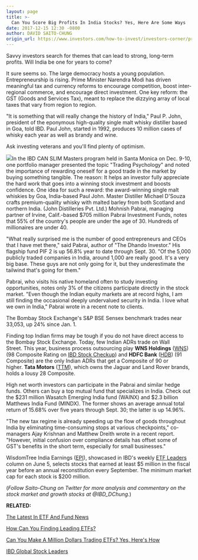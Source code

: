 ```yaml
---
layout: page
title: >-
  Can You Score Big Profits In India Stocks? Yes, Here Are Some Ways
date: 2017-12-15 12:30 -0800
author: DAVID SAITO-CHUNG
origin_url: https://www.investors.com/how-to-invest/investors-corner/profits-india-stocks-investing-etfs
---
```





Savvy investors search for themes that can lead to strong, long-term profits. Will India be one for years to come?









 
 
 It sure seems so. The large democracy hosts a young population. Entrepreneurship is rising. Prime Minister Narendra Modi has driven meaningful tax and currency reforms to encourage competition, boost inter-regional commerce, and encourage direct investment.
One key reform: the GST (Goods and Services Tax), meant to replace the dizzying array of local taxes that vary from region to region.


"It is something that will really change the history of India," Paul P. John, president of the eponymous high-quality single malt whisky distiller based in Goa, told IBD. Paul John, started in 1992, produces 10 million cases of whisky each year as well as brandy and wine.


Ask investing veterans and you'll find plenty of optimism.


![](https://www.investors.com/wp-content/uploads/2017/12/Corner2-121417-company.jpg)In the IBD CAN SLIM Masters program held in Santa Monica on Dec. 9-10, one portfolio manager presented the topic "Trading Psychology" and noted the importance of rewarding oneself for a good trade in the market by buying something tangible. The reason: It helps an investor fully appreciate the hard work that goes into a winning stock investment and boosts confidence. One idea for such a reward: the award-winning single malt whiskies by Goa, India-based Paul John. Master Distiller Michael D'Souza crafts premium-quality whisky with malted barley from both Scotland and northern India. (John Distilleries Pvt. Ltd.)
Mohnish Pabrai, managing partner of Irvine, Calif.-based \$705 million Pabrai Investment Funds, notes that 55% of the country's people are under the age of 30. Hundreds of millionaires are under 40.


"What really surprised me is the number of good entrepreneurs and CEOs that I have met there," said Pabrai, author of "The Dhando Investor." His flagship fund PIF 2 is up 56.8% year to date through Sept. 30. "Of the 5,000 publicly traded companies in India, around 1,000 are really good. It's a very big base. These guys are not only going for it, but they underestimate the tailwind that's going for them."


Pabrai, who visits his native homeland often to study investing opportunities, notes only 3% of the citizens participate directly in the stock market. "Even though the Indian equity markets are at record highs, I am still finding the occasional deeply undervalued security in India. I love what we own in India," Pabrai wrote in a recent note to clients.


The Bombay Stock Exchange's S&P BSE Sensex benchmark trades near 33,053, up 24% since Jan. 1.



Finding top Indian firms may be tough if you do not have direct access to the Bombay Stock Exchange. Today, few Indian ADRs trade on Wall Street. This year, business process outsourcing play **WNS Holdings** ([WNS](https://research.investors.com/quote.aspx?symbol=WNS)) (98 Composite Rating on [IBD Stock Checkup](https://research.investors.com/stock-checkup/nyse-w-n-s-holdings-ltd-ads-wns.aspx)) and **HDFC Bank** ([HDB](https://research.investors.com/quote.aspx?symbol=HDB)) (91 Composite) are the only Indian ADRs that get a Composite of 90 or higher. **Tata Motors** ([TTM](https://research.investors.com/quote.aspx?symbol=TTM)), which owns the Jaguar and Land Rover brands, holds a lousy 28 Composite.


High net worth investors can participate in the Pabrai and similar hedge funds. Others can buy a top mutual fund that specializes in India. Check out the \$231 million Wasatch Emerging India fund (WAINX) and \$2.3 billion Matthews India Fund (MINDX). The former shows an average annual total return of 15.68% over five years through Sept. 30; the latter is up 14.96%.


"The new tax regime is already speeding up the flow of goods throughout India by eliminating time-consuming stops at various checkpoints," co-managers Ajay Krishnan and Matthew Dreith wrote in a recent report. "However, initial confusion over compliance details has offset some of GST's benefits in the short term, especially for small businesses."


WisdomTree India Earnings ([EPI](https://research.investors.com/quote.aspx?symbol=EPI)), showcased in IBD's weekly [ETF Leaders](https://www.investors.com/category/etfs-and-funds/etf-leaders/) column on June 5, selects stocks that earned at least \$5 million in the fiscal year before an annual reconstitution every September. The minimum market cap for each stock is \$200 million.


(*Follow Saito-Chung on Twitter for more analysis and commentary on the stock market and growth stocks at @IBD\_DChung.*)


**RELATED:**


[The Latest In ETF And Fund News](https://www.investors.com/best-etfs/)


[How Can You Finding Leading ETFs?](https://www.investors.com/category/etfs-and-funds/etf-leaders/)


[Can You Make A Million Dollars Trading ETFs? Yes, Here's How](https://www.investors.com/how-to-invest/investors-corner/can-you-make-a-million-dollars-by-trading-etfs-yes-heres-how/)


[IBD Global Stock Leaders](https://research.investors.com/stock-lists/global-leaders/)




